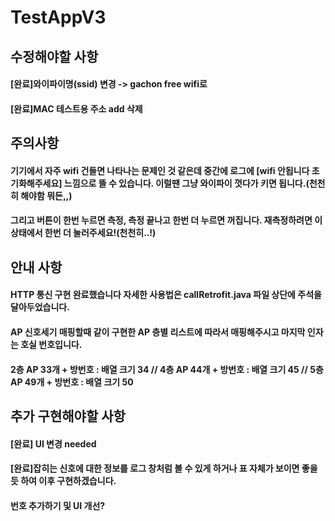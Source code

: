 # TestAppV3

## 수정해야할 사항
#### [완료]와이파이명(ssid) 변경 -> gachon free wifi로   
#### [완료]MAC 테스트용 주소 add 삭제


## 주의사항
#### 기기에서 자주 wifi 건들면 나타나는 문제인 것 같은데 중간에 로그에 [wifi 안됩니다 초기화해주세요] 느낌으로 뜰 수 있습니다.   이럴땐 그냥 와이파이 껏다가 키면 됩니다.(천천히 해야함 뭐든,,)   
#### 그리고 버튼이 한번 누르면 측정, 측정 끝나고 한번 더 누르면 꺼집니다. 재측정하려면 이 상태에서 한번 더 눌러주세요!(천천히..!)   

## 안내 사항
#### HTTP 통신 구현 완료했습니다 자세한 사용법은 callRetrofit.java 파일 상단에 주석을 달아두었습니다.   
#### AP 신호세기 매핑할때 같이 구현한 AP 층별 리스트에 따라서 매핑해주시고 마지막 인자는 호실 번호입니다.   
#### 2층 AP 33개 + 방번호 : 배열 크기 34 // 4층 AP 44개 + 방번호 : 배열 크기 45 // 5층 AP 49개 + 방번호 : 배열 크기 50   

## 추가 구현해야할 사항
#### [완료] UI 변경 needed   
#### [완료]잡히는 신호에 대한 정보를 로그 창처럼 볼 수 있게 하거나 표 자체가 보이면 좋을 듯 하여 이후 구현하겠습니다.   
#### 번호 추가하기 및 UI 개선?   

